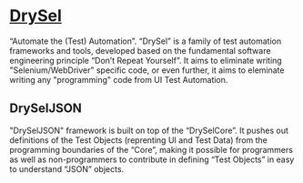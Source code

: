 # [DrySel](https://github.com/orion-analytics/drysel)
“Automate the (Test) Automation”. “DrySel” is a family of test automation frameworks and tools, developed based on the fundamental software engineering principle “Don’t Repeat Yourself”. It aims to eliminate writing "Selenium/WebDriver" specific code, or even further, it aims to eleminate writing any "programming" code from UI Test Automation.

## DrySelJSON
"DrySelJSON" framework is built on top of the “DrySelCore”. It pushes out definitions of the Test Objects (reprenting UI and Test Data) from the programming boundaries of the “Core”, making it possible for programmers as well as non-programmers to contribute in defining “Test Objects” in easy to understand “JSON” objects.

